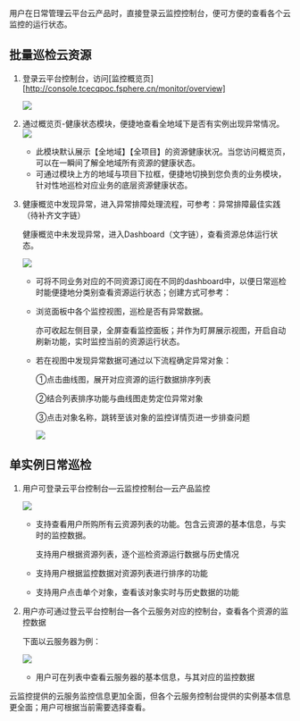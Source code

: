 用户在日常管理云平台云产品时，直接登录云监控控制台，便可方便的查看各个云监控的运行状态。

## 批量巡检云资源

1. 登录云平台控制台，访问[监控概览页][http://console.tcecqpoc.fsphere.cn/monitor/overview]

   ![](http://imgcache.tcecqpoc.fsphere.cn/image/mc.qcloudimg.com/static/img/43bdd4b94948212edfa80909d729e14f/image.png)

2. 通过概览页-健康状态模块，便捷地查看全地域下是否有实例出现异常情况。![](http://imgcache.tcecqpoc.fsphere.cn/image/mc.qcloudimg.com/static/img/94bbb47c05329d8db6cf19a58d80343e/image.png)

   * 此模块默认展示【全地域】【全项目】的资源健康状况。当您访问概览页，可以在一瞬间了解全地域所有资源的健康状态。
   * 可通过模块上方的地域与项目下拉框，便捷地切换到您负责的业务模块，针对性地巡检对应业务的底层资源健康状态。

3. 健康概览中发现异常，进入异常排障处理流程，可参考：异常排障最佳实践（待补齐文字链）

   健康概览中未发现异常，进入Dashboard（文字链），查看资源总体运行状态。

   ![](http://imgcache.tcecqpoc.fsphere.cn/image/mc.qcloudimg.com/static/img/ff371d812cce7a7623f0d1a2f4133c4f/image.png)

   * 可将不同业务对应的不同资源订阅在不同的dashboard中，以便日常巡检时能便捷地分类别查看资源运行状态；创建方式可参考：

   * 浏览面板中各个监控视图，巡检是否有异常数据。

     亦可收起左侧目录，全屏查看监控面板；并作为盯屏展示视图，开启自动刷新功能，实时监控当前的资源运行状态。

   * 若在视图中发现异常数据可通过以下流程确定异常对象：

     ①点击曲线图，展开对应资源的运行数据排序列表

     ②结合列表排序功能与曲线图走势定位异常对象

     ③点击对象名称，跳转至该对象的监控详情页进一步排查问题

     ![](http://imgcache.tcecqpoc.fsphere.cn/image/mc.qcloudimg.com/static/img/7013b9d5a5a3bc7a73c28cb91c920bb3/image.png)

## 单实例日常巡检

1. 用户可登录云平台控制台—云监控控制台—云产品监控

   ![](http://imgcache.tcecqpoc.fsphere.cn/image/mc.qcloudimg.com/static/img/335bf5f3f52c9dbc84047aefcf9db94d/image.png)

   * 支持查看用户所购所有云资源列表的功能。包含云资源的基本信息，与实时的监控数据。

     支持用户根据资源列表，逐个巡检资源运行数据与历史情况

   * 支持用户根据监控数据对资源列表进行排序的功能

   * 支持用户点击单个对象，查看该对象实时与历史数据的功能

2. 用户亦可通过登云平台控制台—各个云服务对应的控制台，查看各个资源的监控数据

   下面以云服务器为例：

   ![](http://imgcache.tcecqpoc.fsphere.cn/image/mc.qcloudimg.com/static/img/41f92f0fc148bdf44f8c1d6e01b0ee1c/image.png)

   * 用户可在列表中查看云服务器的基本信息，与其对应的监控数据

云监控提供的云服务监控信息更加全面，但各个云服务控制台提供的实例基本信息更全面；用户可根据当前需要选择查看。